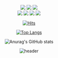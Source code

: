 

<div align=center>
  <img src="https://img.shields.io/badge/linux-FCC624?style=flat&logo=linux&logoColor=black">
  <img src="https://img.shields.io/badge/github-181717?style=flat&logo=github&logoColor=white">
  <img src="https://img.shields.io/badge/git-F05032?style=flat&logo=git&logoColor=white">
  <br>
  <img src="https://img.shields.io/badge/mysql-4479A1?style=flat&logo=mysql&logoColor=white">
  <img src="https://img.shields.io/badge/javascript-F7DF1E?style=flat&logo=javascript&logoColor=black">
  <img src="https://img.shields.io/badge/node.js-339933?style=flat&logo=Node.js&logoColor=white">
  <img src="https://img.shields.io/badge/express-000000?style=flat&logo=express&logoColor=white">

  
  [![Hits](https://hits.seeyoufarm.com/api/count/incr/badge.svg?url=https%3A%2F%2Fgithub.com%2Fhs06146&count_bg=%23A079F7&title_bg=%236528F7&icon=&icon_color=%23E7E7E7&title=Today&edge_flat=false)](https://hits.seeyoufarm.com)
  
  [![Top Langs](https://github-readme-stats.vercel.app/api/top-langs/?username=hs06146&langs_count=8)](https://github.com/hs06146/github-readme-stats)

![Anurag's GitHub stats](https://github-readme-stats.vercel.app/api?username=hs06146&show_icons=true&theme=radical)

  ![header](https://capsule-render.vercel.app/api?type=waving&color=auto&height=200&section=header&text=Hyo%27s%20github&fontSize=70)
  
</div>

<!--
**hs06146/hs06146** is a ✨ _special_ ✨ repository because its `README.md` (this file) appears on your GitHub profile.

Here are some ideas to get you started:

- 🔭 I’m currently working on ...
- 🌱 I’m currently learning ...
- 👯 I’m looking to collaborate on ...
- 🤔 I’m looking for help with ...
- 💬 Ask me about ...
- 📫 How to reach me: ...
- 😄 Pronouns: ...
- ⚡ Fun fact: ...
-->
